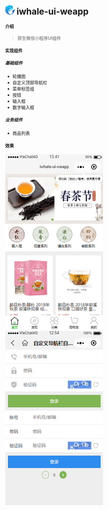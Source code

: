 # ![iwhale-logo](./images/iwhale-logo.png) iwhale-ui-weapp

#### 介绍

> 原生微信小程序UI组件

#### 实现组件

##### 基础组件

* 轮播图
* 自定义顶部导航栏
* 菜单标签组
* 按钮
* 输入框
* 数字输入框

##### 业务组件
* 商品列表

#### 效果

![index](./screenshot/index.png)
![navbar](./screenshot/navbar.png)